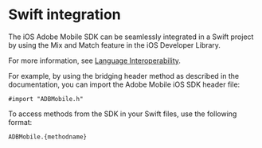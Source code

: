 # Swift integration

The iOS Adobe Mobile SDK can be seamlessly integrated in a Swift project by using the Mix and Match feature in the iOS Developer Library.

For more information, see [Language Interoperability](https://developer.apple.com/documentation/swift#2984801.html).

For example, by using the bridging header method as described in the documentation, you can import the Adobe Mobile iOS SDK header file:

```
#import "ADBMobile.h"
```

To access methods from the SDK in your Swift files, use the following format:

```
ADBMobile.{methodname}
```
